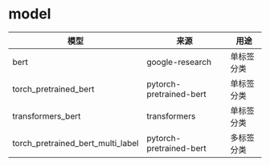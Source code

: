 # model
|模型|来源|用途|
|---|---|---|
|bert|google-research|单标签分类
|torch_pretrained_bert|pytorch-pretrained-bert|单标签分类|
|transformers_bert|transformers|单标签分类|
|torch_pretrained_bert_multi_label|pytorch-pretrained-bert|多标签分类|